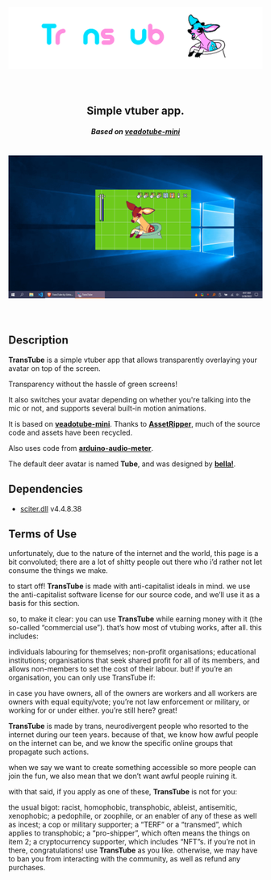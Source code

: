 <h1 align="center">
  <a href="https://github.com/girkovarpa/transtube">
    <img src="header.png" alt="TransTube"/>
  </a>
  <br/>
  <br/>
</h1>

<h2 align="center">Simple vtuber app.</h2>
<h5 align="center"><i>Based on <a href="https://veado.tube/">veadotube-mini</a></i></h5>

<h1 align="center">
  <img src="screenshot4.gif" alt="screenshot" /></a><br/><br/>
</h1>

## Description

**TransTube** is a simple vtuber app that allows transparently overlaying your avatar on top of the screen.  

Transparency without the hassle of green screens!

It also switches your avatar depending on whether you're talking into the mic or not, and supports several built-in motion animations.

It is based on **<a href="https://veado.tube/">veadotube-mini**</a>.  Thanks to <a href="https://assetripper.github.io/AssetRipper/">**AssetRipper**</a>, much of the source code and assets have been recycled.

Also uses code from **[arduino-audio-meter](https://github.com/quorauk/arduino-audio-meter)**.

The default deer avatar is named **Tube**, and was designed by <a href="https://twitter.com/bellaexclames">**bella!**</a>.

## Dependencies

- [sciter.dll](https://gitlab.com/sciter-engine/sciter-js-sdk/-/blob/f149f104dcd7fd0db6ca8157acce10f060f03afc/bin/windows/x32/sciter.dll) v4.4.8.38

## Terms of Use

unfortunately, due to the nature of the internet and the world, this page is a bit convoluted; there are a lot of shitty people out there who i’d rather not let consume the things we make.

to start off! **TransTube** is made with anti-capitalist ideals in mind. we use the anti-capitalist software license for our source code, and we’ll use it as a basis for this section.

so, to make it clear: you can use **TransTube** while earning money with it (the so-called “commercial use”). that’s how most of vtubing works, after all. this includes:

individuals labouring for themselves;
non-profit organisations;
educational institutions;
organisations that seek shared profit for all of its members, and allows non-members to set the cost of their labour.
but! if you’re an organisation, you can only use TransTube if:

in case you have owners, all of the owners are workers and all workers are owners with equal equity/vote;
you’re not law enforcement or military, or working for or under either.
you’re still here? great!

**TransTube** is made by trans, neurodivergent people who resorted to the internet during our teen years. because of that, we know how awful people on the internet can be, and we know the specific online groups that propagate such actions.

when we say we want to create something accessible so more people can join the fun, we also mean that we don’t want awful people ruining it.

with that said, if you apply as one of these, **TransTube** is not for you:

the usual bigot: racist, homophobic, transphobic, ableist, antisemitic, xenophobic;
a pedophile, or zoophile, or an enabler of any of these as well as incest;
a cop or military supporter;
a “TERF” or a “transmed”, which applies to transphobic;
a “pro-shipper”, which often means the things on item 2;
a cryptocurrency supporter, which includes “NFT”s.
if you’re not in there, congratulations! use **TransTube** as you like. otherwise, we may have to ban you from interacting with the community, as well as refund any purchases.